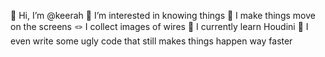 👋 Hi, I’m @keerah
👀 I’m interested in knowing things
🎡 I make things move on the screens
🪢 I collect images of wires
🌱 I currently learn Houdini
🚀 I even write some ugly code that still makes things happen way faster

<!---
keerah/keerah is a ✨ special ✨ repository because its `README.md` (this file) appears on your GitHub profile.
You can click the Preview link to take a look at your changes.
--->
